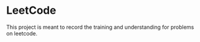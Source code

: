 # LeetCode
This project is meant to record the training and understanding for problems on leetcode.
